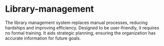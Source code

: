# Library-management
The library management system replaces manual processes, reducing hardships and improving efficiency. Designed to be user-friendly, it requires no formal training. It aids strategic planning, ensuring the organization has accurate information for future goals.
